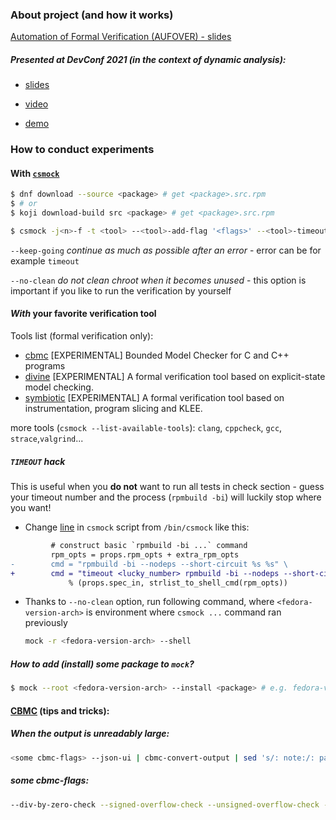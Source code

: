 ### About project (and how it works)

[Automation of Formal Verification (AUFOVER) - slides](https://kdudka.fedorapeople.org/kdudka-aufover-211111.pdf)

##### Presented at DevConf 2021 (in the context of dynamic analysis):

* [slides](https://kdudka.fedorapeople.org/kdudka-devconf-21.pdf)

* [video](https://www.youtube.com/watch?v=FjV84hbD1GY)
* [demo](https://github.com/csutils/cswrap/wiki/csexec)

### How to conduct experiments

#### With [`csmock`](https://github.com/csutils/csmock)

```bash
$ dnf download --source <package> # get <package>.src.rpm
$ # or 
$ koji download-build src <package> # get <package>.src.rpm

$ csmock -j<n>-f -t <tool> --<tool>-add-flag '<flags>' --<tool>-timeout <n> --keep-going --no-clean ./<package>.src.rpm # add vim, if your planing to experiment manualy
```

`--keep-going` *continue as much as possible after an error* - error can be for example `timeout` 

`--no-clean` *do not clean chroot when it becomes unused* - this option is important if you like to run the verification by yourself

#### *With* your favorite verification tool

Tools list (formal verification only):

* [cbmc](https://github.com/diffblue/cbmc)            [EXPERIMENTAL] Bounded Model Checker for C and C++ programs
* [divine](https://divine.fi.muni.cz/)           [EXPERIMENTAL] A formal verification tool based on explicit-state model checking.
* [symbiotic](http://staticafi.github.io/symbiotic/)     [EXPERIMENTAL] A formal verification tool based on instrumentation, program slicing and KLEE.

more tools (`csmock --list-available-tools`): `clang`, `cppcheck`, `gcc`, `strace`,`valgrind`...

##### `TIMEOUT` hack

This is useful when you __do not__ want to run all tests in check section - guess your timeout number and the process (`rpmbuild -bi`) will luckily stop where you want!

* Change [line](https://github.com/csutils/csmock/blob/main/py/csmock#L283) in `csmock` script from `/bin/csmock`  like this:

```diff
         # construct basic `rpmbuild -bi ...` command
         rpm_opts = props.rpm_opts + extra_rpm_opts
-        cmd = "rpmbuild -bi --nodeps --short-circuit %s %s" \
+        cmd = "timeout <lucky_number> rpmbuild -bi --nodeps --short-circuit %s %s" \
             % (props.spec_in, strlist_to_shell_cmd(rpm_opts)) 
```

* Thanks to `--no-clean` option, run following command, where `<fedora-version-arch>` is environment where `csmock ...` command ran previously

    ```bash
    mock -r <fedora-version-arch> --shell
    ```
##### How to add (install) some package to `mock`?
```bash
$ mock --root <fedora-version-arch> --install <package> # e.g. fedora-version-arch = fedora-34-x86, package = vim
```



#### [CBMC](https://src.fedoraproject.org/rpms/cbmc) (tips and tricks):

##### When the output is unreadably large:

```bash
<some cbmc-flags> --json-ui | cbmc-convert-output | sed 's/: note:/: path:/g' | csgrep --prune 1

```

##### some cbmc-flags:

```bash
--div-by-zero-check --signed-overflow-check --unsigned-overflow-check --pointer-overflow-check --conversion-check --undefined-shift-check --float-overflow-check --nan-check --unwind 1 --memory-leak-check --pointer-check
```

